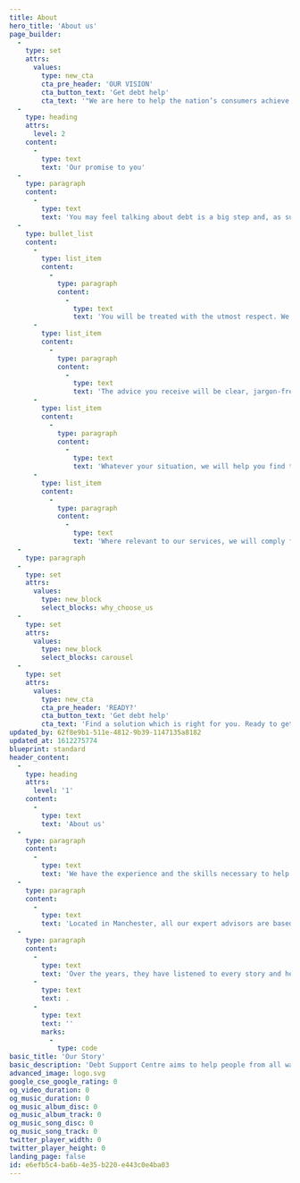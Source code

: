 ```yaml
---
title: About
hero_title: 'About us'
page_builder:
  -
    type: set
    attrs:
      values:
        type: new_cta
        cta_pre_header: 'OUR VISION'
        cta_button_text: 'Get debt help'
        cta_text: '"We are here to help the nation’s consumers achieve a better life tackling the stress of debts"'
  -
    type: heading
    attrs:
      level: 2
    content:
      -
        type: text
        text: 'Our promise to you'
  -
    type: paragraph
    content:
      -
        type: text
        text: 'You may feel talking about debt is a big step and, as such, by confiding in us we make the following promise to you:'
  -
    type: bullet_list
    content:
      -
        type: list_item
        content:
          -
            type: paragraph
            content:
              -
                type: text
                text: 'You will be treated with the utmost respect. We won’t judge you, patronise, or lecture;'
      -
        type: list_item
        content:
          -
            type: paragraph
            content:
              -
                type: text
                text: 'The advice you receive will be clear, jargon-free, and confidential;'
      -
        type: list_item
        content:
          -
            type: paragraph
            content:
              -
                type: text
                text: 'Whatever your situation, we will help you find the best solution possible;'
      -
        type: list_item
        content:
          -
            type: paragraph
            content:
              -
                type: text
                text: 'Where relevant to our services, we will comply fully with all laws, regulations, and statutory standards.'
  -
    type: paragraph
  -
    type: set
    attrs:
      values:
        type: new_block
        select_blocks: why_choose_us
  -
    type: set
    attrs:
      values:
        type: new_block
        select_blocks: carousel
  -
    type: set
    attrs:
      values:
        type: new_cta
        cta_pre_header: 'READY?'
        cta_button_text: 'Get debt help'
        cta_text: 'Find a solution which is right for you. Ready to get started?'
updated_by: 62f8e9b1-511e-4812-9b39-1147135a8182
updated_at: 1612275774
blueprint: standard
header_content:
  -
    type: heading
    attrs:
      level: '1'
    content:
      -
        type: text
        text: 'About us'
  -
    type: paragraph
    content:
      -
        type: text
        text: 'We have the experience and the skills necessary to help you deal with your debts. Part of a group of companies which have been operating since 2006, we speak without jargon, are open, honest and helpful.'
  -
    type: paragraph
    content:
      -
        type: text
        text: 'Located in Manchester, all our expert advisors are based in the UK and available to conduct a review of your circumstances without a prior appointment.'
  -
    type: paragraph
    content:
      -
        type: text
        text: 'Over the years, they have listened to every story and heard every situation. They realise the damage and stress which debt causes to people and want to help reduce the pressure. By getting in touch with them for a no-obligation chat about your finances, you can also start experiencing what it’s like to have relief from debt'
      -
        type: text
        text: .
      -
        type: text
        text: ''
        marks:
          -
            type: code
basic_title: 'Our Story'
basic_description: 'Debt Support Centre aims to help people from all walks of life. All our expert debt advisers are UK-based and available to help you.'
advanced_image: logo.svg
google_cse_google_rating: 0
og_video_duration: 0
og_music_duration: 0
og_music_album_disc: 0
og_music_album_track: 0
og_music_song_disc: 0
og_music_song_track: 0
twitter_player_width: 0
twitter_player_height: 0
landing_page: false
id: e6efb5c4-ba6b-4e35-b220-e443c0e4ba03
---
```

